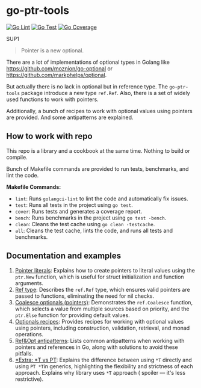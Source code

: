 # go-ptr-tools

[![Go Lint](https://github.com/sr9000/go-ptr-tools/actions/workflows/lint.yml/badge.svg)](https://github.com/sr9000/go-ptr-tools/actions/workflows/lint.yml)
[![Go Test](https://github.com/sr9000/go-ptr-tools/actions/workflows/test.yml/badge.svg)](https://github.com/sr9000/go-ptr-tools/actions/workflows/test.yml)
[![Go Coverage](https://github.com/sr9000/go-ptr-tools/wiki/coverage.svg)](https://raw.githack.com/wiki/sr9000/go-ptr-tools/coverage.html)

SUP1

> Pointer is a new optional.

There are a lot of implementations of optional types in Golang like https://github.com/moznion/go-optional
or https://github.com/markphelps/optional.

But actually there is no lack in optional but in reference type. The `go-ptr-tools` package introduce a new type
`ref.Ref`.
Also, there is a set of widely used functions to work with pointers.

Additionally, a bunch of recipes to work with optional values using pointers are provided.
And some antipatterns are explained.

## How to work with repo

This repo is a library and a cookbook at the same time. Nothing to build or compile.

Bunch of Makefile commands are provided to run tests, benchmarks, and lint the code.

**Makefile Commands:**

- `lint`: Runs `golangci-lint` to lint the code and automatically fix issues.
- `test`: Runs all tests in the project using `go test`.
- `cover`: Runs tests and generates a coverage report.
- `bench`: Runs benchmarks in the project using `go test -bench`.
- `clean`: Cleans the test cache using `go clean -testcache`.
- `all`: Cleans the test cache, lints the code, and runs all tests and benchmarks.

## Documentation and examples

1. [Pointer literals](docs/1-pointer-literals.md): Explains how to create pointers to literal values using the `ptr.New`
   function, which is useful for struct initialization and function arguments.
2. [Ref type](docs/2-reference-type.md): Describes the `ref.Ref` type, which ensures valid pointers are passed to
   functions, eliminating the need for nil checks.
3. [Coalesce optionals (pointers)](docs/3-coalesce.md): Demonstrates the `ref.Coalesce` function, which selects a value
   from multiple sources based on priority, and the `ptr.Else` function for providing default values.
4. [Optionals recipes](docs/4-optional-recipes.md): Provides recipes for working with optional values using pointers,
   including construction, validation, retrieval, and monad operations.
5. [Ref&Opt antipatterns](docs/5-anti-patterns.md): Lists common antipatterns when working with pointers and references
   in Go, along with solutions to avoid these pitfalls.
6. [*Extra: *T vs PT](docs/extra-t-vs-pt.md): Explains the difference between using `*T` directly and using `PT *T`in
   generics, highlighting the flexibility and strictness of each approach. Explains why library uses `*T` approach (
   spoiler — it's less restrictive).
